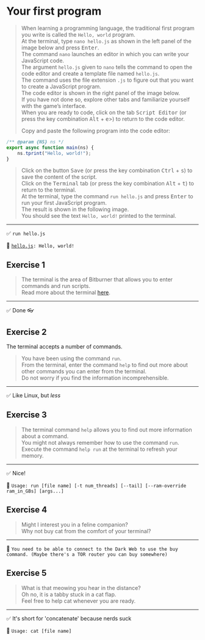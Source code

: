 # Your first program

> When learning a programming language, the traditional first program you write is called the `Hello, world` program.  
> At the terminal, type `nano hello.js` as shown in the left panel of the image below and press <kbd>Enter</kbd>.  
> The command `nano` launches an editor in which you can write your JavaScript code.  
> The argument `hello.js` given to `nano` tells the command to open the code editor and create a template file named `hello.js`.  
> The command uses the file extension `.js` to figure out that you want to create a JavaScript program.  
> The code editor is shown in the right panel of the image below.  
> If you have not done so, explore other tabs and familiarize yourself with the game’s interface.  
> When you are ready to code, click on the tab <kbd>Script Editor</kbd> (or press the key combination <kbd>Alt</kbd> + <kbd>e</kbd>>) to return to the code editor.
>
> Copy and paste the following program into the code editor:

```javascript
/** @param {NS} ns */
export async function main(ns) {
    ns.tprint("Hello, world!");
}
```

> Click on the button <kbd>Save</kbd> (or press the key combination <kbd>Ctrl</kbd> + <kbd>s</kbd>) to save the content of the script.  
> Click on the <kbd>Terminal</kbd> tab (or press the key combination <kbd>Alt</kbd> + <kbd>t</kbd>) to return to the terminal.  
> At the terminal, type the command `run hello.js` and press <kbd>Enter</kbd> to run your first JavaScript program.  
> The result is shown in the following image.  
> You should see the text `Hello, world!` printed to the terminal.

___

✅ `run hello.js`

📜 [`hello.js`](/01%20Hello%20World/02%20Your%20first%20program/hello.js)`: Hello, world!`

## Exercise 1

> The terminal is the area of Bitburner that allows you to enter commands and run scripts.  
> Read more about the terminal [here](https://github.com/bitburner-official/bitburner-src/blob/stable/src/Documentation/doc/basic/terminal.md).

___

✅ Done 👓

## Exercise 2

The terminal accepts a number of commands.  
> You have been using the command `run`.  
> From the terminal, enter the command `help` to find out more about other commands you can enter from the terminal.  
> Do not worry if you find the information incomprehensible.

___

✅ Like Linux, but *less*

## Exercise 3

> The terminal command `help` allows you to find out more information about a command.  
> You might not always remember how to use the command `run`.  
> Execute the command `help run` at the terminal to refresh your memory.

___

✅ Nice!

📜 `Usage: run [file name] [-t num_threads] [--tail] [--ram-override ram_in_GBs] [args...]`

## Exercise 4

> Might I interest you in a feline companion?  
> Why not buy cat from the comfort of your terminal?

___

📜 `You need to be able to connect to the Dark Web to use the buy command. (Maybe there's a TOR router you can buy somewhere)`

## Exercise 5

> What is that meowing you hear in the distance?  
> Oh no, it is a tabby stuck in a cat flap.  
> Feel free to help cat whenever you are ready.

___

✅ It's short for 'concatenate' because nerds suck

📜 `Usage: cat [file name]`
